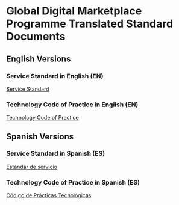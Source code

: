 # Global Digital Marketplace Programme Translated Standard Documents


## English Versions


### Service Standard in English (EN)

[Service Standard](service-standard-en)


### Technology Code of Practice in English (EN)

[Technology Code of Practice](tcop-en)


## Spanish Versions


### Service Standard in Spanish (ES)

[Estándar de servicio](service-standard-es)


### Technology Code of Practice in Spanish (ES)

[Código de Prácticas Tecnológicas](tcop-es)
